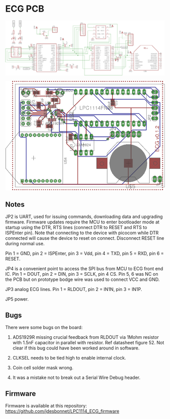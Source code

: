 # ECG PCB

![schematic](./ecg_sch.png)

![pcb layout](./ecg_brd.png)


## Notes

JP2 is UART, used for issuing commands, downloading data and upgrading firmware. Firmware updates require the MCU to enter bootloader mode at startup using the DTR, RTS lines (connect DTR to RESET and RTS to ISPEnter pin). Note that connecting to the device with picocom while DTR connected will cause the device to reset on connect. Disconnect RESET line during normal use.

Pin 1 = GND, pin 2 = ISPEnter, pin 3 = Vdd, pin 4 = TXD, pin 5 = RXD, pin 6 = RESET.  

JP4 is a convenient point to access the SPI bus from MCU to ECG front end IC. Pin 1 = DOUT, pin 2 = DIN, pin 3 = SCLK, pin 4 CS. Pin 5, 6 was NC 
on the PCB but on prototype bodge wire was used to connect VCC and GND. 

JP3 analog ECG lines. Pin 1 = RLDOUT, pin 2 = IN1N, pin 3 = IN1P.

JP5 power.

## Bugs

There were some bugs on the board:

1. ADS1929R missing crucial feedback from RLDOUT via 1Mohm resistor with 1.5nF capacitor in parallel with resistor.
Ref datasheet figure 52. Not clear if this bug could have been worked around in software.

2. CLKSEL needs to be tied high to enable internal clock.

3. Coin cell solder mask wrong.

4. It was a mistake not to break out a Serial Wire Debug header.

## Firmware

Firmware is available at this repository:
https://github.com/jdesbonnet/LPC1114_ECG_firmware

